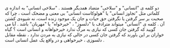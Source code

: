 دو کلمه ی "انسانی" و "سلاخی" متضاد همدیگر هستند . "سلاخی انسانی" به اندازه ی کلماتی مثل "تجاوز انسانی" یا "هولوکاست انسانی" بی معنی و مضحک است ، چرا که صحبت بر سر گرفتن یا نگرفتن حق حیات و جان یک موجود زنده است، نه شیوه‌ی کشتن آن . کلمه ی "انسانی" میتواند مترادف با "دلسوز" ، "خیرخواه" یا "مهربان" باشد .
آیا می گویید که گرفتن جان کسی که نیازی به مرگ ندارد خیرخواهانه و انسانی است ؟ گیاه خواران بر این باورند که گرفتن جان کسی در حالی که نیازی به مردن ندارد ، نقطه مقابل دلسوزی ، خیرخواهی و در واقع یک عمل انسانی است .
